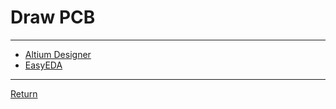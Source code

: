 # Draw PCB

---

- [Altium Designer](https://www.altium.com/altium-designer)
- [EasyEDA](https://easyeda.com/editor)

---

[Return](./../readme.md)
